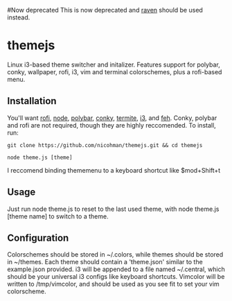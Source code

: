 #Now deprecated
This is now deprecated and [raven](https:://github.com/nicohman/raven) should be used instead.
# themejs
Linux i3-based theme switcher and initalizer. Features support for polybar, conky, wallpaper, rofi, i3, vim and terminal colorschemes, plus a rofi-based menu.

## Installation
You'll want [rofi](https://github.com/DaveDavenport/rofi), [node](https://nodejs.org/en/), [polybar](https://github.com/jaagr/polybar), [conky](https://github.com/brndnmtthws/conky), [termite](https://github.com/thestinger/termite/), [i3](https://github.com/i3/i3), and [feh](https://github.com/derf/feh). Conky, polybar and rofi are not required, though they are highly reccomended. To install, run:

`git clone https://github.com/nicohman/themejs.git && cd themejs`

`node theme.js [theme]`

I reccomend binding thememenu to a keyboard shortcut like $mod+Shift+t
## Usage

Just run node theme.js to reset to the last used theme, with node theme.js [theme name] to switch to a theme.

## Configuration

Colorschemes should be stored in ~/.colors, while themes should be stored in ~/themes.
Each theme should contain a 'theme.json' similar to the example.json provided. i3 will be appended to a file named ~/.central, which should be your universal i3 configs like keyboard shortcuts. Vimcolor will be written to /tmp/vimcolor, and should be used as you see fit to set your vim colorscheme.
